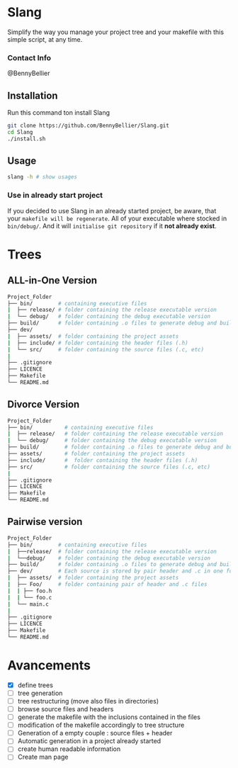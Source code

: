 # Slang
  Simplify the way you manage your project tree and your makefile with this simple script, at any time.
### Contact Info
  @BennyBellier
## Installation
Run this command ton install Slang
```sh
git clone https://github.com/BennyBellier/Slang.git
cd Slang
./install.sh
```
## Usage
```sh
slang -h # show usages
```
### Use in already start project
If you decided to use Slang in an already started project, be aware, that your `makefile will be regenerate`. All of your executable where stocked in `bin/debug/`. And it will `initialise git repository` if it **not already exist**.

# Trees
## ALL-in-One Version
```sh
Project_Folder
├── bin/        # containing executive files
|  ├── release/ # folder containing the release executable version
|  └── debug/   # folder containing the debug executable version
├── build/      # folder containing .o files to generate debug and build versions
├── dev/
|  ├── assets/  # folder containing the project assets
|  ├── include/ # folder containing the header files (.h)
|  └── src/     # folder containing the source files (.c, etc)
|
├── .gitignore
├── LICENCE
├── Makefile
└── README.md
```
## Divorce Version
```sh
Project_Folder
├── bin/          # containing executive files
|  ├── release/   # folder containing the release executable version
|  └── debug/     # folder containing the debug executable version
├── build/        # folder containing .o files to generate debug and build versions
├── assets/       # folder containing the project assets
├── include/      #  folder containing the header files (.h)
├── src/          # folder containing the source files (.c, etc)
|
├── .gitignore
├── LICENCE
├── Makefile
└── README.md
```

## Pairwise version
```sh
Project_Folder
├── bin/        # containing executive files
|  ├──release/  # folder containing the release executable version
|  └──debug/    # folder containing the debug executable version
├── build/      # folder containing .o files to generate debug and build versions
├── dev/        # Each source is stored by pair header and .c in one folder
|  ├── assets/  # folder containing the project assets
|  ├── Foo/     # folder containing pair of header and .c files
|  | ├── foo.h
|  | └── foo.c
|  └── main.c
|
├── .gitignore
├── LICENCE
├── Makefile
└── README.md
```


# Avancements
- [X] define trees
- [ ] tree generation
- [ ] tree restructuring (move also files in directories)
- [ ] browse source files and headers
- [ ] generate the makefile with the inclusions contained in the files
- [ ] modification of the makefile accordingly to tree structure
- [ ] Generation of a empty couple : source files + header
- [ ] Automatic generation in a project already started
- [ ] create human readable information
- [ ] Create man page